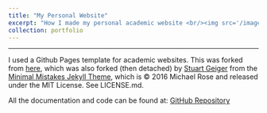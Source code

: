 ```yaml
---
title: "My Personal Website"
excerpt: "How I made my personal academic website <br/><img src='/images/cockatoo.png' width='250'>"
collection: portfolio
---
```


---

I used a Github Pages template for academic websites. This was forked from [here](https://github.com/academicpages/academicpages.github.io), which was also forked (then detached) by [Stuart Geiger](https://github.com/staeiou) from the [Minimal Mistakes Jekyll Theme](https://mmistakes.github.io/minimal-mistakes/), which is © 2016 Michael Rose and released under the MIT License. See LICENSE.md.

All the documentation and code can be found at: [GitHub Repository](https://github.com/axcasas/axcasas.github.io)